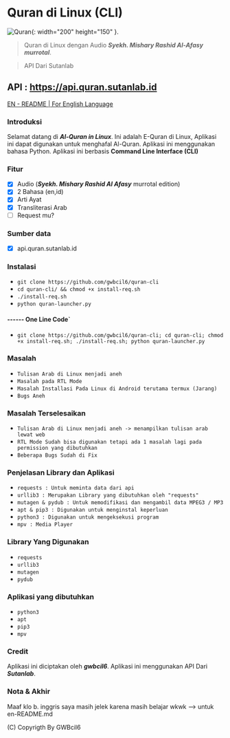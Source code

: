 # Quran di Linux (CLI)
![Quran](https://www.kindpng.com/picc/b/204-2047243_quran-png.png){: width="200" height="150" }.

> Quran di Linux dengan Audio ***Syekh. Mishary Rashid Al-Afasy murrotal***.

> API Dari Sutanlab

## API : https://api.quran.sutanlab.id

[EN - README | For English Language](en-README.md)

### Introduksi
Selamat datang di ***Al-Quran in Linux***. Ini adalah E-Quran di Linux, Aplikasi ini dapat digunakan untuk menghafal Al-Quran. Aplikasi ini menggunakan bahasa Python. Aplikasi ini berbasis **Command Line Interface (CLI)**

### Fitur
- [x] Audio (***Syekh. Mishary Rashid Al Afasy*** murrotal edition)
- [x] 2 Bahasa (en,id)
- [x] Arti Ayat
- [x] Transliterasi Arab
- [ ] Request mu?

### Sumber data
- [x] api.quran.sutanlab.id

### Instalasi
- `git clone https://github.com/gwbcil6/quran-cli`
- `cd quran-cli/ && chmod +x install-req.sh`
- `./install-req.sh`
- `python quran-launcher.py`

#### ------ One Line Code`
- `git clone https://github.com/gwbcil6/quran-cli; cd quran-cli; chmod +x install-req.sh; ./install-req.sh; python quran-launcher.py`

### Masalah
- `Tulisan Arab di Linux menjadi aneh`
- `Masalah pada RTL Mode`
- `Masalah Installasi Pada Linux di Android terutama termux (Jarang)`
- `Bugs Aneh`

### Masalah Terselesaikan
- `Tulisan Arab di Linux menjadi aneh -> menampilkan tulisan arab lewat web`
- `RTL Mode Sudah bisa digunakan tetapi ada 1 masalah lagi pada permission yang dibutuhkan`
- `Beberapa Bugs Sudah di Fix`

### Penjelasan Library dan Aplikasi
- `requests : Untuk meminta data dari api`
- `urllib3 : Merupakan Library yang dibutuhkan oleh "requests"`
- `mutagen & pydub : Untuk memodifikasi dan mengambil data MPEG3 / MP3`
- `apt & pip3 : Digunakan untuk menginstal keperluan`
- `python3 : Digunakan untuk mengeksekusi program`
- `mpv : Media Player`

### Library Yang Digunakan
- `requests`
- `urllib3`
- `mutagen`
- `pydub`

### Aplikasi yang dibutuhkan
- `python3`
- `apt`
- `pip3`
- `mpv`

### Credit
Aplikasi ini diciptakan oleh ***gwbcil6***.
Aplikasi ini menggunakan API Dari ***Sutanlab***.

### Nota & Akhir
Maaf klo b. inggris saya masih jelek karena masih belajar wkwk --> untuk en-README.md

(C) Copyrigth By GWBcil6
